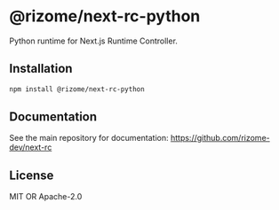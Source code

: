 # @rizome/next-rc-python

Python runtime for Next.js Runtime Controller.

## Installation

```bash
npm install @rizome/next-rc-python
```

## Documentation

See the main repository for documentation: https://github.com/rizome-dev/next-rc

## License

MIT OR Apache-2.0